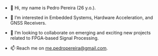- 👋 Hi, my name is Pedro Pereira (26 y.o.).

- 👀 I’m interested in Embedded Systems, Hardware Acceleration, and GNSS Receivers.

- 💞️ I’m looking to collaborate on emerging and exciting new projects related to FPGA-based Signal Processing.

- 📫 Reach me on me.pedropereira@gmail.com.

<!---
pedromiguelcp/pedromiguelcp is a ✨ special ✨ repository because its `README.md` (this file) appears on your GitHub profile.
You can click the Preview link to take a look at your changes.
--->
